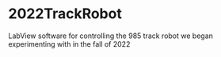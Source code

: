 # 2022TrackRobot
LabView software for controlling the 985 track robot we began experimenting with in the fall of 2022
